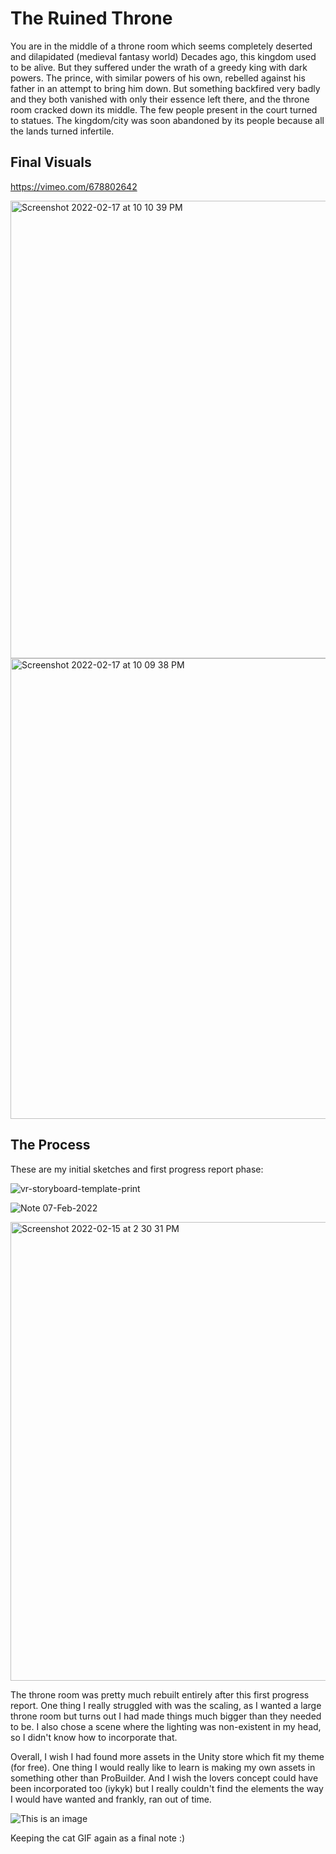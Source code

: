 # The Ruined Throne

You are in the middle of a throne room which seems completely deserted and dilapidated (medieval fantasy world)
Decades ago, this kingdom used to be alive. But they suffered under the wrath of a greedy king with dark powers.
The prince, with similar powers of his own, rebelled against his father in an attempt to bring him down. But something backfired very badly and they both vanished with only their essence left there, and the throne room cracked down its middle.
The few people present in the court turned to statues. The kingdom/city was soon abandoned by its people because all the lands turned infertile.

## Final Visuals

https://vimeo.com/678802642

<img width="732" alt="Screenshot 2022-02-17 at 10 10 39 PM" src="https://user-images.githubusercontent.com/91835014/154548404-3e261d2b-f004-4c0e-be57-e0ab003bc9ed.png">

<img width="737" alt="Screenshot 2022-02-17 at 10 09 38 PM" src="https://user-images.githubusercontent.com/91835014/154548422-8fe7912a-68d1-441b-b623-463d6f3bcece.png">


## The Process

These are my initial sketches and first progress report phase:

![vr-storyboard-template-print](https://user-images.githubusercontent.com/91835014/154548922-f2158fa6-82c0-46d0-a344-250407f7628c.png)

![Note 07-Feb-2022](https://user-images.githubusercontent.com/91835014/154549034-1dee21ba-6a39-4856-a636-d38cc2b629dc.png)

<img width="734" alt="Screenshot 2022-02-15 at 2 30 31 PM" src="https://user-images.githubusercontent.com/91835014/154549172-2fc33782-087f-4e0a-91cf-46700a73d542.png">

The throne room was pretty much rebuilt entirely after this first progress report. One thing I really struggled with was the scaling, as I wanted a large throne room but turns out I had made things much bigger than they needed to be. I also chose a scene where the lighting was non-existent in my head, so I didn't know how to incorporate that.

Overall, I wish I had found more assets in the Unity store which fit my theme (for free). One thing I would really like to learn is making my own assets in something other than ProBuilder. And I wish the lovers concept could have been incorporated too (iykyk) but I really couldn't find the elements the way I would have wanted and frankly, ran out of time.

![This is an image](https://c.tenor.com/gc2lhAqqhTUAAAAC/cat-hi.gif)

Keeping the cat GIF again as a final note :)
